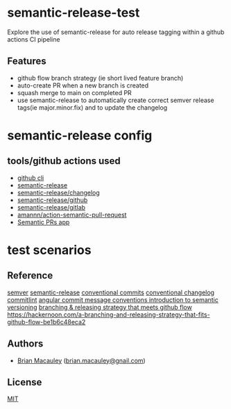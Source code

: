 # semantic-release-test
Explore the use of semantic-release for auto release tagging within a  github actions CI pipeline

## Features
- github flow branch strategy (ie short lived feature branch)
- auto-create PR when a new branch is created
- squash merge to main on completed PR
- use semantic-release to automatically create correct semver release tags(ie major.minor.fix) and to update the changelog


# semantic-release config





## tools/github actions used
- [github cli](https://cli.github.com/)
- [semantic-release](https://semantic-release.gitbook.io/semantic-release/)
- [semantic-release/changelog](https://github.com/semantic-release/changelog)
- [semantic-release/github](https://github.com/semantic-release/github)
- [semantic-release/gitlab](https://github.com/semantic-release/gitlab)
- [amannn/action-semantic-pull-request](https://github.com/amannn/action-semantic-pull-request)
- [Semantic PRs app](https://github.com/Ezard/semantic-prs)



# test scenarios



## Reference
[semver](https://semver.org/)
[semantic-release](https://github.com/semantic-release/semantic-release)
[conventional commits](https://www.conventionalcommits.org/en/v1.0.0/)
[conventional changelog](https://github.com/conventional-changelog)
[commitlint]()
[]()
[angular commit message conventions ](https://github.com/angular/angular/blob/main/CONTRIBUTING.md)
[introduction to semantic versioning](https://www.geeksforgeeks.org/introduction-semantic-versioning/)
[branching & releasing strategy that meets github flow](https://medium.com/hackernoon/a-branching-and-releasing-strategy-that-fits-github-flow-be1b6c48eca2)
https://hackernoon.com/a-branching-and-releasing-strategy-that-fits-github-flow-be1b6c48eca2


## Authors
* [Brian Macauley](https://github.com/bmacauley) (<brian.macauley@gnail.com>)

## License
[MIT](/LICENSE)
